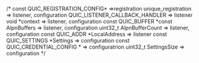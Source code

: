 /*
const QUIC_REGISTRATION_CONFIG* =>registration
unique_registration => listener, configuration
QUIC_LISTENER_CALLBACK_HANDLER  => listener
void *context => listener, configuration
const QUIC_BUFFER *const AlpnBuffers => listener, configuration
uint32_t AlpnBufferCount => listener, configuration
const QUIC_ADDR *LocalAddress => listener
const QUIC_SETTINGS *Settings => configuration
const QUIC_CREDENTIAL_CONFIG * => configuratrion
uint32_t SettingsSize => configuration
*/